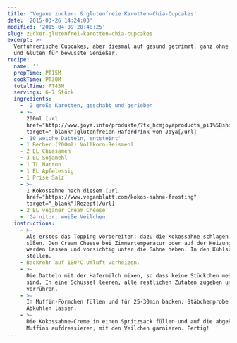 ```yaml
---
title: 'Vegane zucker- & glutenfreie Karotten-Chia-Cupcakes'
date: '2015-03-26 14:24:03'
modified: '2015-04-09 20:48:25'
slug: zucker-glutenfrei-karotten-chia-cupcakes
excerpt: >-
  Verführerische Cupcakes, aber diesmal auf gesund getrimmt, ganz ohne Zucker
  und Gluten für bewusste Genießer.
recipe:
  name: ''
  prepTime: PT15M
  cookTime: PT30M
  totalTime: PT45M
  servings: 6-7 Stück
  ingredients:
    - '2 große Karotten, geschabt und gerieben'
    - >-
      200ml [url
      href="http://www.joya.info/produkte/?tx_hcmjoyaproducts_pi1%5BshowUid%5D=438&tx_hcmjoyaproducts_pi1%5BcatUid%5D=6&cHash=f59ca2e30195ab4c5a614476d1c01bcf"
      target="_blank"]glutenfreien Haferdrink von Joya[/url]
    - '10 weiche Datteln, entsteint'
    - 1 Becher (200ml) Vollkorn-Reismehl
    - 2 EL Chiasamen
    - 3 EL Sojamehl
    - 1 TL Natron
    - 1 EL Apfelessig
    - 1 Prise Salz
    - >-
      1 Kokossahne nach diesem [url
      href="https://www.veganblatt.com/kokos-sahne-frosting"
      target="_blank"]Rezept[/url]
    - 2 EL veganer Cream Cheese
    - 'Garnitur: weiße Veilchen'
  instructions:
    - >-
      Als erstes das Topping vorbereiten: dazu die Kokossahne schlagen und
      süßen. Den Cream Cheese bei Zimmertemperatur oder auf der Heizung weich
      werden lassen und vorsichtig unter die Sahne heben. In den Kühlschrank
      stellen.
    - Backrohr auf 180°C Umluft vorheizen.
    - >-
      Die Datteln mit der Hafermilch mixen, so dass keine Stückchen mehr übrig
      sind. In eine Schüssel leeren, alle restlichen Zutaten zugeben und gut
      verrühren.
    - >-
      In Muffin-Förmchen füllen und für 25-30min backen. Stäbchenprobe machen.
      Abkühlen lassen.
    - >-
      Die Kokossahne-Creme in einen Spritzsack füllen und auf die abgekühlten
      Muffins aufdressieren, mit den Veilchen garnieren. Fertig!
---
```


